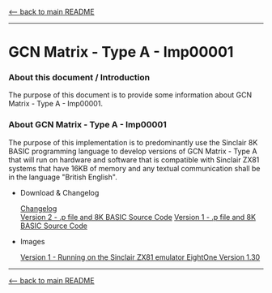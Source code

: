 [<-- back to main README]( ../README.md)

---

# GCN Matrix - Type A - Imp00001


### About this document / Introduction

The purpose of this document is to provide some information about
GCN Matrix - Type A - Imp00001.


### About GCN Matrix - Type A - Imp00001

The purpose of this implementation is to predominantly use the
Sinclair 8K BASIC programming language to develop versions of
GCN Matrix - Type A that will run on hardware and software that is
compatible with Sinclair ZX81 systems that have 16KB of memory and
any textual communication shall be in the language "British English".

   
- Download & Changelog

  [Changelog]( ../Changelogs/GCN_Matrix-tA-Imp00001-Changelog.txt)\
  [Version 2 - .p file and 8K BASIC Source Code]( https://github.com/SABrereton/GCN_Matrix--Type_A/releases/download/Imp00001-v2/GCN_Matrix-tA-Imp00001-v2.zip )
  [Version 1 - .p file and 8K BASIC Source Code]( https://github.com/SABrereton/GCN_Matrix--Type_A/releases/download/Imp00001-v1/GCN_Matrix-tA-Imp00001-v1.zip )

- Images

  [Version 1 - Running on the Sinclair ZX81 emulator EightOne Version 1.30](../Images/Imp00001-v1--capture01.png "Version 1 of implementation Imp00001")

---

[<-- back to main README]( ../README.md)
